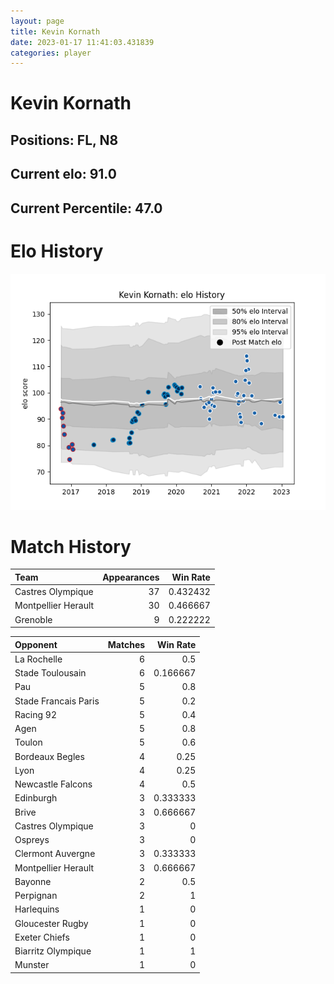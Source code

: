 ```yaml
---  
layout: page  
title: Kevin Kornath  
date: 2023-01-17 11:41:03.431839  
categories: player  
---
```

# Kevin Kornath

## Positions: FL, N8

## Current elo: 91.0

## Current Percentile: 47.0

# Elo History


![elo history](history_KevinKornath.png)
# Match History


| Team                |   Appearances |   Win Rate |
|:--------------------|--------------:|-----------:|
| Castres Olympique   |            37 |   0.432432 |
| Montpellier Herault |            30 |   0.466667 |
| Grenoble            |             9 |   0.222222 |

| Opponent             |   Matches |   Win Rate |
|:---------------------|----------:|-----------:|
| La Rochelle          |         6 |   0.5      |
| Stade Toulousain     |         6 |   0.166667 |
| Pau                  |         5 |   0.8      |
| Stade Francais Paris |         5 |   0.2      |
| Racing 92            |         5 |   0.4      |
| Agen                 |         5 |   0.8      |
| Toulon               |         5 |   0.6      |
| Bordeaux Begles      |         4 |   0.25     |
| Lyon                 |         4 |   0.25     |
| Newcastle Falcons    |         4 |   0.5      |
| Edinburgh            |         3 |   0.333333 |
| Brive                |         3 |   0.666667 |
| Castres Olympique    |         3 |   0        |
| Ospreys              |         3 |   0        |
| Clermont Auvergne    |         3 |   0.333333 |
| Montpellier Herault  |         3 |   0.666667 |
| Bayonne              |         2 |   0.5      |
| Perpignan            |         2 |   1        |
| Harlequins           |         1 |   0        |
| Gloucester Rugby     |         1 |   0        |
| Exeter Chiefs        |         1 |   0        |
| Biarritz Olympique   |         1 |   1        |
| Munster              |         1 |   0        |